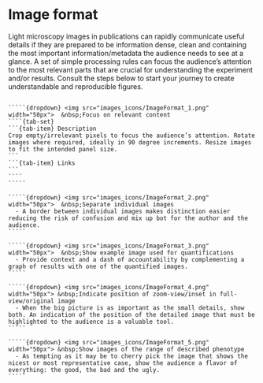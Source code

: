 # Image format

Light microscopy images in publications can rapidly communicate useful details if they are prepared to be information dense, clean and containing the most important information/metadata the audience needs to see at a glance. A set of simple processing rules can focus the audience’s attention to the most relevant parts that are crucial for understanding the experiment and/or results. Consult the steps below to start your journey to create understandable and reproducible figures. 

``````{note}

`````{dropdown} <img src="images_icons/ImageFormat_1.png" width="50px">  &nbsp;Focus on relevant content
````{tab-set}
```{tab-item} Description
Crop empty/irrelevant pixels to focus the audience’s attention. Rotate images where required, ideally in 90 degree increments. Resize images to fit the intended panel size.
```
```{tab-item} Links
```
````
`````

`````{dropdown} <img src="images_icons/ImageFormat_2.png" width="50px">  &nbsp;Separate individual images
  - A border between individual images makes distinction easier reducing the risk of confusion and mix up bot for the author and the audience.
`````

`````{dropdown} <img src="images_icons/ImageFormat_3.png" width="50px">  &nbsp;Show example image used for quantifications
  - Provide context and a dash of accountability by complementing a graph of results with one of the quantified images.
`````

`````{dropdown} <img src="images_icons/ImageFormat_4.png" width="50px"> &nbsp;Indicate position of zoom-view/inset in full-view/original image
  - When the big picture is as important as the small details, show both. An indication of the position of the detailed image that must be highlighted to the audience is a valuable tool.
`````

`````{dropdown} <img src="images_icons/ImageFormat_5.png" width="50px"> &nbsp;Show images of the range of described phenotype
  - As tempting as it may be to cherry pick the image that shows the nicest or most representative case, show the audience a flavor of everything: the good, the bad and the ugly.
`````

``````

<!--Notes which will not be shown on the actual page-->
